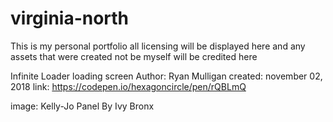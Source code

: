 # virginia-north
This is my personal portfolio all licensing will be displayed here and any assets that were created not be myself will be credited here

Infinite Loader loading screen
Author: Ryan Mulligan 
created: november 02, 2018
link: https://codepen.io/hexagoncircle/pen/rQBLmQ

image: Kelly-Jo Panel By Ivy Bronx